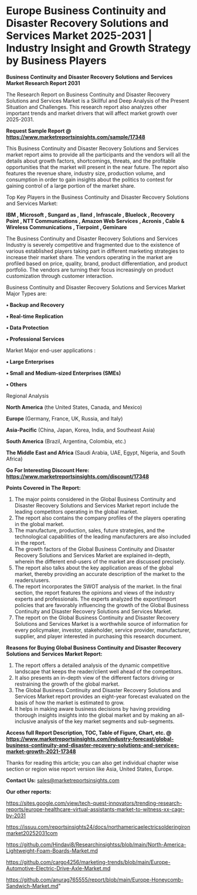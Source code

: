  # Europe Business Continuity and Disaster Recovery Solutions and Services Market 2025-2031 | Industry Insight and Growth Strategy by Business Players

<strong>Business Continuity and Disaster Recovery Solutions and Services Market Research Report 2031</strong>

The Research Report on Business Continuity and Disaster Recovery Solutions and Services Market is a Skillful and Deep Analysis of the Present Situation and Challenges. This research report also analyzes other important trends and market drivers that will affect market growth over 2025-2031.

<strong>Request Sample Report @ <a href=https://www.marketreportsinsights.com/sample/17348>https://www.marketreportsinsights.com/sample/17348</a></strong>

This Business Continuity and Disaster Recovery Solutions and Services market report aims to provide all the participants and the vendors will all the details about growth factors, shortcomings, threats, and the profitable opportunities that the market will present in the near future. The report also features the revenue share, industry size, production volume, and consumption in order to gain insights about the politics to contest for gaining control of a large portion of the market share.

Top Key Players in the Business Continuity and Disaster Recovery Solutions and Services Market:

<strong>IBM , Microsoft , Sungard as , Iland , Infrascale , Bluelock , Recovery Point , NTT Communications , Amazon Web Services , Acronis , Cable & Wireless Communications , Tierpoint , Geminare</strong>

The Business Continuity and Disaster Recovery Solutions and Services Industry is severely competitive and fragmented due to the existence of various established players taking part in different marketing strategies to increase their market share. The vendors operating in the market are profiled based on price, quality, brand, product differentiation, and product portfolio. The vendors are turning their focus increasingly on product customization through customer interaction.

Business Continuity and Disaster Recovery Solutions and Services Market Major Types are:

<strong>• Backup and Recovery

• Real-time Replication

• Data Protection

• Professional Services</strong>

Market Major end-user applications :

<strong>• Large Enterprises

• Small and Medium-sized Enterprises (SMEs)

• Others</strong>

Regional Analysis

</u><strong><b>North America</b></strong> (the United States, Canada, and Mexico)

<strong><b>Europe </b></strong>(Germany, France, UK, Russia, and Italy)

<strong><b>Asia-Pacific</b></strong> (China, Japan, Korea, India, and Southeast Asia)

<strong><b>South America</b></strong> (Brazil, Argentina, Colombia, etc.)

<strong><b>The Middle East and Africa</b></strong> (Saudi Arabia, UAE, Egypt, Nigeria, and South Africa)

<strong>Go For Interesting Discount Here: <a href=https://www.marketreportsinsights.com/discount/17348>https://www.marketreportsinsights.com/discount/17348</a></strong>

<strong>Points Covered in The Report:</strong>
<ol>
  <li>The major points considered in the Global Business Continuity and Disaster Recovery Solutions and Services Market report include the leading competitors operating in the global market.</li>
  <li>The report also contains the company profiles of the players operating in the global market.</li>
  <li>The manufacture, production, sales, future strategies, and the technological capabilities of the leading manufacturers are also included in the report.</li>
  <li>The growth factors of the Global Business Continuity and Disaster Recovery Solutions and Services Market are explained in-depth, wherein the different end-users of the market are discussed precisely.</li>
  <li>The report also talks about the key application areas of the global market, thereby providing an accurate description of the market to the readers/users.</li>
  <li>The report incorporates the SWOT analysis of the market. In the final section, the report features the opinions and views of the industry experts and professionals. The experts analyzed the export/import policies that are favorably influencing the growth of the Global Business Continuity and Disaster Recovery Solutions and Services Market.</li>
  <li>The report on the Global Business Continuity and Disaster Recovery Solutions and Services Market is a worthwhile source of information for every policymaker, investor, stakeholder, service provider, manufacturer, supplier, and player interested in purchasing this research document.</li>
</ol>
<strong>Reasons for Buying Global Business Continuity and Disaster Recovery Solutions and Services Market Report:</strong>

<ol>
  <li>The report offers a detailed analysis of the dynamic competitive landscape that keeps the reader/client well ahead of the competitors.</li>
  <li>It also presents an in-depth view of the different factors driving or restraining the growth of the global market.</li>
  <li>The Global Business Continuity and Disaster Recovery Solutions and Services Market report provides an eight-year forecast evaluated on the basis of how the market is estimated to grow.</li>
  <li>It helps in making aware business decisions by having providing thorough insights insights into the global market and by making an all-inclusive analysis of the key market segments and sub-segments.</li>
</ol>
<strong>Access full Report Description, TOC, Table of Figure, Chart, etc. @ <a href=https://www.marketreportsinsights.com/industry-forecast/global-business-continuity-and-disaster-recovery-solutions-and-services-market-growth-2021-17348>https://www.marketreportsinsights.com/industry-forecast/global-business-continuity-and-disaster-recovery-solutions-and-services-market-growth-2021-17348</a></strong>


Thanks for reading this article; you can also get individual chapter wise section or region wise report version like Asia, United States, Europe.

<strong>Contact Us:</strong>
sales@marketreportsinsights.com

<strong>Our other reports:</strong>

<a href=https://sites.google.com/view/tech-quest-innovators/trending-research-reports/europe-healthcare-virtual-assistants-market-to-witness-xx-cagr-by-2031>https://sites.google.com/view/tech-quest-innovators/trending-research-reports/europe-healthcare-virtual-assistants-market-to-witness-xx-cagr-by-2031</a>

<a href=https://issuu.com/reportsinsights24/docs/northamericaelectricsolderingironmarket20252031com>https://issuu.com/reportsinsights24/docs/northamericaelectricsolderingironmarket20252031com</a>

<a href=https://github.com/Hindavi8/Researchinsightss/blob/main/North-America-Lightweight-Foam-Boards-Market.md>https://github.com/Hindavi8/Researchinsightss/blob/main/North-America-Lightweight-Foam-Boards-Market.md</a>

<a href=https://github.com/cargo4256/marketing-trends/blob/main/Europe-Automotive-Electric-Drive-Axle-Market.md>https://github.com/cargo4256/marketing-trends/blob/main/Europe-Automotive-Electric-Drive-Axle-Market.md</a>

<a href=https://github.com/anurag765555/report/blob/main/Europe-Honeycomb-Sandwich-Market.md>https://github.com/anurag765555/report/blob/main/Europe-Honeycomb-Sandwich-Market.md</a>"
